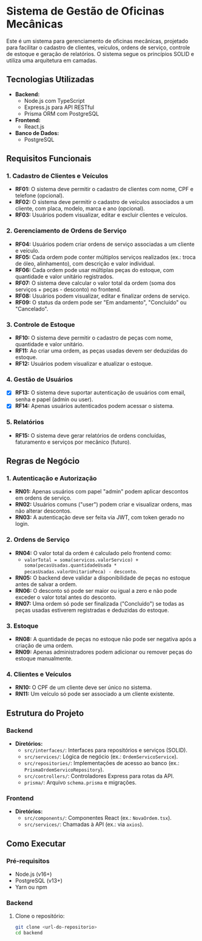 # Sistema de Gestão de Oficinas Mecânicas

Este é um sistema para gerenciamento de oficinas mecânicas, projetado para facilitar o cadastro de clientes, veículos, ordens de serviço, controle de estoque e geração de relatórios. O sistema segue os princípios SOLID e utiliza uma arquitetura em camadas.

## Tecnologias Utilizadas

- **Backend:**
  - Node.js com TypeScript
  - Express.js para API RESTful
  - Prisma ORM com PostgreSQL
- **Frontend:**
  - React.js
- **Banco de Dados:**
  - PostgreSQL

## Requisitos Funcionais

### 1. Cadastro de Clientes e Veículos
- **RF01:** O sistema deve permitir o cadastro de clientes com nome, CPF e telefone (opcional).
- **RF02:** O sistema deve permitir o cadastro de veículos associados a um cliente, com placa, modelo, marca e ano (opcional).
- **RF03:** Usuários podem visualizar, editar e excluir clientes e veículos.

### 2. Gerenciamento de Ordens de Serviço
- **RF04:** Usuários podem criar ordens de serviço associadas a um cliente e veículo.
- **RF05:** Cada ordem pode conter múltiplos serviços realizados (ex.: troca de óleo, alinhamento), com descrição e valor individual.
- **RF06:** Cada ordem pode usar múltiplas peças do estoque, com quantidade e valor unitário registrados.
- **RF07:** O sistema deve calcular o valor total da ordem (soma dos serviços + peças - desconto) no frontend.
- **RF08:** Usuários podem visualizar, editar e finalizar ordens de serviço.
- **RF09:** O status da ordem pode ser "Em andamento", "Concluído" ou "Cancelado".

### 3. Controle de Estoque
- **RF10:** O sistema deve permitir o cadastro de peças com nome, quantidade e valor unitário.
- **RF11:** Ao criar uma ordem, as peças usadas devem ser deduzidas do estoque.
- **RF12:** Usuários podem visualizar e atualizar o estoque.

### 4. Gestão de Usuários
- [X] **RF13:** O sistema deve suportar autenticação de usuários com email, senha e papel (admin ou user).
- [X] **RF14:** Apenas usuários autenticados podem acessar o sistema.

### 5. Relatórios
- **RF15:** O sistema deve gerar relatórios de ordens concluídas, faturamento e serviços por mecânico (futuro).

## Regras de Negócio

### 1. Autenticação e Autorização
- **RN01:** Apenas usuários com papel "admin" podem aplicar descontos em ordens de serviço.
- **RN02:** Usuários comuns ("user") podem criar e visualizar ordens, mas não alterar descontos.
- **RN03:** A autenticação deve ser feita via JWT, com token gerado no login.

### 2. Ordens de Serviço
- **RN04:** O valor total da ordem é calculado pelo frontend como:
  - `valorTotal = soma(servicos.valorServico) + soma(pecasUsadas.quantidadeUsada * pecasUsadas.valorUnitarioPeca) - desconto`.
- **RN05:** O backend deve validar a disponibilidade de peças no estoque antes de salvar a ordem.
- **RN06:** O desconto só pode ser maior ou igual a zero e não pode exceder o valor total antes do desconto.
- **RN07:** Uma ordem só pode ser finalizada ("Concluído") se todas as peças usadas estiverem registradas e deduzidas do estoque.

### 3. Estoque
- **RN08:** A quantidade de peças no estoque não pode ser negativa após a criação de uma ordem.
- **RN09:** Apenas administradores podem adicionar ou remover peças do estoque manualmente.

### 4. Clientes e Veículos
- **RN10:** O CPF de um cliente deve ser único no sistema.
- **RN11:** Um veículo só pode ser associado a um cliente existente.

## Estrutura do Projeto

### Backend
- **Diretórios:**
  - `src/interfaces/`: Interfaces para repositórios e serviços (SOLID).
  - `src/services/`: Lógica de negócio (ex.: `OrdemServicoService`).
  - `src/repositories/`: Implementações de acesso ao banco (ex.: `PrismaOrdemServicoRepository`).
  - `src/controllers/`: Controladores Express para rotas da API.
  - `prisma/`: Arquivo `schema.prisma` e migrações.

### Frontend
- **Diretórios:**
  - `src/components/`: Componentes React (ex.: `NovaOrdem.tsx`).
  - `src/services/`: Chamadas à API (ex.: via `axios`).

## Como Executar

### Pré-requisitos
- Node.js (v16+)
- PostgreSQL (v13+)
- Yarn ou npm

### Backend
1. Clone o repositório:
   ```bash
   git clone <url-do-repositorio>
   cd backend